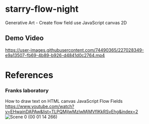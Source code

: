 # starry-flow-night
Generative Art - Create flow field use JavaScript canvas 2D
## Demo Video

https://user-images.githubusercontent.com/74490365/227028349-e9a13507-fb69-4b89-b926-d4841d0c2764.mp4


# References
### Franks laboratory
How to draw text on HTML canvas
JavaScript Flow Fields
https://www.youtube.com/watch?v=EHwainDAPAw&list=TLPQMjIwMzIwMjMVfIKkRSvEhg&index=2
![Scene 0 (00 01 14 266)](https://user-images.githubusercontent.com/74490365/227029265-00b9fbd3-271f-4128-88ee-5274bc5570d1.png)
